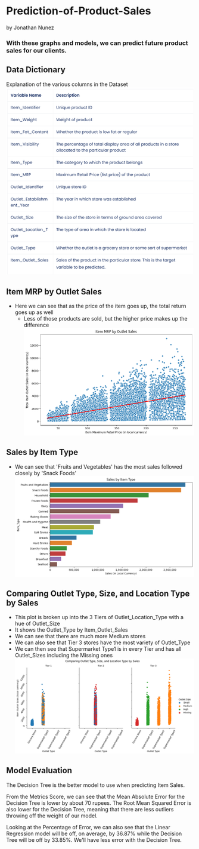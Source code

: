 # Prediction-of-Product-Sales
by Jonathan Nunez

### With these graphs and models, we can predict future product sales for our clients.

## Data Dictionary
Explanation of the various columns in the Dataset
![Data Dictionary](https://github.com/jonnunez92/Prediction-of-Product-Sales/blob/main/Data%20Dictionary%20(80%25).png)

## Item MRP by Outlet Sales
- Here we can see that as the price of the item goes up, the total return goes up as well
  - Less of those products are sold, but the higher price makes up the difference
![Item MRP by Outlet Sales](https://github.com/jonnunez92/Prediction-of-Product-Sales/blob/main/Item%20MRP%20by%20Outlet%20Sales.png)

## Sales by Item Type
- We can see that 'Fruits and Vegetables' has the most sales followed closely by 'Snack Foods'
![Sales by Item Type](https://github.com/jonnunez92/Prediction-of-Product-Sales/blob/main/Sales%20by%20Item%20Type.png)

## Comparing Outlet Type, Size, and Location Type by Sales
- This plot is broken up into the 3 Tiers of Outlet_Location_Type with a hue of Outlet_Size
- It shows the Outlet_Type by Item_Outlet_Sales
- We can see that there are much more Medium stores
- We can also see that Tier 3 stores have the most variety of Outlet_Type
- We can then see that Supermarket Type1 is in every Tier and has all Outlet_Sizes including the Missing ones
![Outlet Type, Size, and Location Type by Sales](https://github.com/jonnunez92/Prediction-of-Product-Sales/blob/main/Comparing%20Outlet%20Type%2C%20Size%2C%20and%20Location%20Type%20by%20Sales.png)

## Model Evaluation
The Decision Tree is the better model to use when predicting Item Sales.

From the Metrics Score, we can see that the Mean Absolute Error for the Decision Tree is lower by about 70 rupees. The Root Mean Squared Error is also lower for the Decision Tree, meaning that there are less outliers throwing off the weight of our model.

Looking at the Percentage of Error, we can also see that the Linear Regression model will be off, on average, by 36.87% while the Decision Tree will be off by 33.85%. We'll have less error with the Decision Tree.
